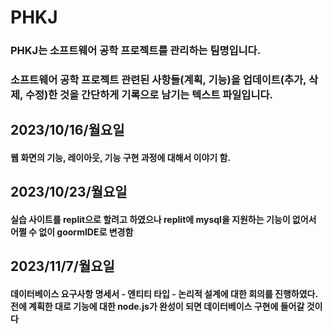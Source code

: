 PHKJ
=============
### PHKJ는 소프트웨어 공학 프로젝트를 관리하는 팀명입니다.
### 소프트웨어 공학 프로젝트 관련된 사항들(계획, 기능)을 업데이트(추가, 삭제, 수정)한 것을 간단하게 기록으로 남기는 텍스트 파일입니다.

2023/10/16/월요일
-------------
#### 웹 화면의 기능, 레이아웃, 기능 구현 과정에 대해서 이야기 함.

2023/10/23/월요일
-------------
#### 실습 사이트를 replit으로 할려고 하였으나 replit에 mysql을 지원하는 기능이 없어서 어쩔 수 없이 goormIDE로 변경함

2023/11/7/월요일
-------------
#### 데이터베이스 요구사항 명세서 - 엔티티 타입 - 논리적 설계에 대한 회의를 진행하였다. 전에 계획한 대로 기능에 대한 node.js가 완성이 되면 데이터베이스 구현에 들어갈 것이다
